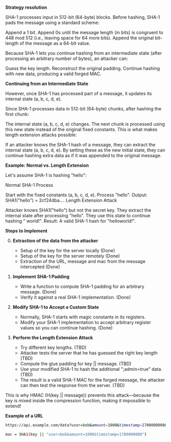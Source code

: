 **Strategy resolution**

SHA-1 processes input in 512-bit (64-byte) blocks. Before hashing, SHA-1 pads the message using a standard scheme:

Append a 1 bit.
Append 0s until the message length (in bits) is congruent to 448 mod 512 (i.e., leaving space for 64 more bits).
Append the original bit-length of the message as a 64-bit value.

Because SHA-1 lets you continue hashing from an intermediate state (after processing an arbitrary number of bytes), an attacker can:

Guess the key length.
Reconstruct the original padding.
Continue hashing with new data, producing a valid forged MAC.

**Continuing from an Intermediate State**

However, once SHA-1 has processed part of a message, it updates its internal state (a, b, c, d, e).

Since SHA-1 processes data in 512-bit (64-byte) chunks, after hashing the first chunk:

The internal state (a, b, c, d, e) changes.
The next chunk is processed using this new state instead of the original fixed constants.
This is what makes length extension attacks possible:

If an attacker knows the SHA-1 hash of a message, they can extract the internal state (a, b, c, d, e).
By setting these as the new initial state, they can continue hashing extra data as if it was appended to the original message.

**Example: Normal vs. Length Extension**

Let's assume SHA-1 is hashing "hello":

Normal SHA-1 Process

Start with the fixed constants (a, b, c, d, e).
Process "hello".
Output: SHA1("hello") = 2cf24dba....
Length Extension Attack

Attacker knows SHA1("hello") but not the secret key.
They extract the internal state after processing "hello".
They use this state to continue hashing " world!".
Result: A valid SHA-1 hash for "hello<glue-padding>world!".

**Steps to Implement**

0. **Extraction of the data from the attacker**
    * Setup of the key for the server locally    (Done)
    * Setup of the key for the server remotely  (Done)
    * Extraction of the URL, message and mac from the message intercepted (Done)

1. **Implement SHA-1 Padding**

    * Write a function to compute SHA-1 padding for an arbitrary message. (Done)
    * Verify it against a real SHA-1 implementation. (Done)

2. **Modify SHA-1 to Accept a Custom State**

    * Normally, SHA-1 starts with magic constants in its registers.
    * Modify your SHA-1 implementation to accept arbitrary register values so you can continue hashing. (Done)

3. **Perform the Length Extension Attack**

    * Try different key lengths. (TBD)
    * Attacker tests the server that he has guessed the right key length (TBD)
    * Compute the glue padding for key || message. (TBD)
    * Use your modified SHA-1 to hash the additional ";admin=true" data. (TBD)
    * The result is a valid SHA-1 MAC for the forged message, the attacker can then test the response from the server. (TBD)
 
This is why HMAC (H(key || message)) prevents this attack—because the key is mixed inside the compression function, 
making it impossible to extend!


**Example of a URL**

```bash
https://api.example.com/data?user=bob&amount=1000&timestamp=1700000000&mac=b240077242795755b85fa52c89c9806e0d68c277
```

```bash
mac = SHA1(key || "user=bob&amount=1000&timestamp=1700000000")
```


